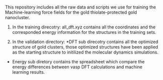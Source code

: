 This repository includes all the raw data and scripts we use for training the Machine-learning force fields for the gold thiolate-protected gold nanocluster.

1. In the training direcotry:
all_dft.xyz contains all the coordinates and the corresponded energy information for the structures in the training sets. 

2. In the validation directory:
*DFT sub direcotry contains all the optimized structure of gold clusters, those optimized structures have been applied as the starting structure to initilized the molecular dynamics simulations.
* Energy sub diretory contains the spreadsheet which compare the energy differences between vasp DFT calculations and machine learning results.




